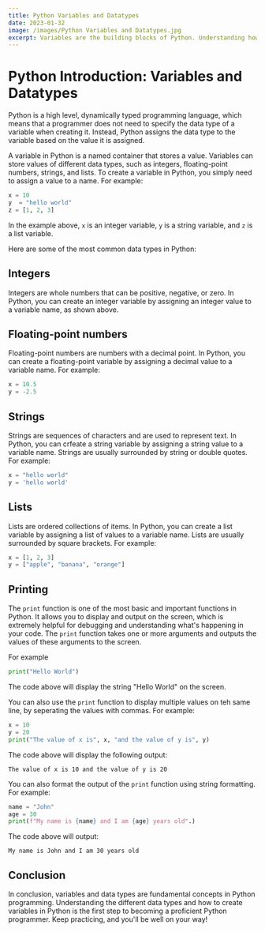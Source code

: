 ```yaml
---
title: Python Variables and Datatypes
date: 2023-01-32
image: /images/Python Variables and Datatypes.jpg
excerpt: Variables are the building blocks of Python. Understanding how to use variables in Python is essential for writing efficient and effective code!
---
```


# Python Introduction: Variables and Datatypes

Python is a high level, dynamically typed programming language, which means that a programmer does not need to specify the data type of a variable when creating it. Instead, Python assigns the data type to the variable based on the value it is assigned.

A variable in Python is a named container that stores a value. Variables can store values of different data types, such as integers, floating-point numbers, strings, and lists. To create a variable in Python, you simply need to assign a value to a name. For example:

```python
x = 10
y  = "hello world"
z = [1, 2, 3]
```
In the example above, `x` is an integer variable, `y` is a string variable, and `z` is a list variable.

Here are some of the most common data types in Python:

## Integers

Integers are whole numbers that can be positive, negative, or zero. In Python, you can create an integer variable by assigning an integer value to a variable name, as shown above.

## Floating-point numbers

Floating-point numbers are numbers with a decimal point. In Python, you can create a floating-point variable by assigning a decimal value to a variable name. For example:
```python
x = 10.5
y = -2.5
```

## Strings

Strings are sequences of characters and are used to represent text. In Python, you can crfeate a string variable by assigning a string value to a variable name. Strings are usually surrounded by string or double quotes. For example: 
```python
x = "hello world"
y = 'hello world'
```
## Lists

Lists are ordered collections of items. In Python, you can create a list variable by assigning a list of values to a variable name. Lists are usually surrounded by square brackets. For example:
```python
x = [1, 2, 3]
y = ["apple", "banana", "orange"]
```
## Printing

The `print` function is one of the most basic and important functions in Python. It allows you to display and output on the screen, which is extremely helpful for debugging and understanding what's happening in your code. The `print` function takes one or more arguments and outputs the values of these arguments to the screen.

For example
```python
print("Hello World")
```

The code above will display the string "Hello World" on the screen.

You can also use the `print` function to display multiple values on teh same line, by seperating the values with commas. For example:
```python
x = 10
y = 20
print("The value of x is", x, "and the value of y is", y)
```
The code above will display the following output:
```console
The value of x is 10 and the value of y is 20
```

You can also format the output of the `print` function using string formatting. For example:
```python
name = "John"
age = 30
print(f"My name is {name} and I am {age} years old".)
```
The code above will output:
```console
My name is John and I am 30 years old
```

## Conclusion

In conclusion, variables and data types are fundamental concepts in Python programming. Understanding the different data types and how to create variables in Python is the first step to becoming a proficient Python programmer. Keep practicing, and you'll be well on your way!